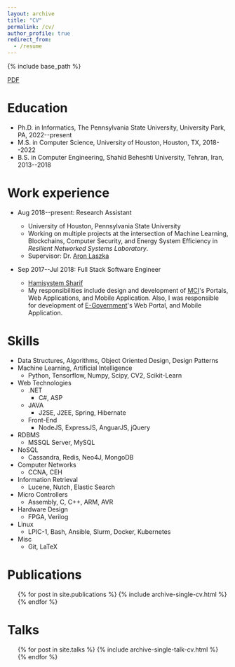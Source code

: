 ```yaml
---
layout: archive
title: "CV"
permalink: /cv/
author_profile: true
redirect_from:
  - /resume
---
```


{% include base_path %}

[PDF](https://taahaaa.ir/files/cv.pdf)

Education
======
* Ph.D. in Informatics, The Pennsylvania State University, University Park, PA, 2022--present
* M.S. in Computer Science, University of Houston, Houston, TX, 2018--2022
* B.S. in Computer Engineering, Shahid Beheshti University, Tehran, Iran, 2013--2018

Work experience
======
* Aug 2018--present: Research Assistant
  * University of Houston, Pennsylvania State University
  * Working on multiple projects at the intersection of Machine Learning, Blockchains, Computer Security, and Energy System Efficiency in _Resilient Networked Systems Laboratory_.
  * Supervisor: Dr. [Aron Laszka](https://aronlaszka.com)

* Sep 2017--Jul 2018: Full Stack Software Engineer
  * [Hamisystem Sharif](http://hamisystem.ir)
  * My responsibilities include design and development of [MCI](http://mci.ir)'s Portals, Web Applications, and Mobile Application. Also, I was responsible for development of [E-Government](https://mob.gov.ir)'s Web Portal, and Mobile Application.
  
Skills
======
* Data Structures, Algorithms, Object Oriented Design, Design Patterns
* Machine Learning, Artificial Intelligence
  * Python, Tensorflow, Numpy, Scipy, CV2, Scikit-Learn
* Web Technologies
  * .NET
    * C#, ASP
  * JAVA
    * J2SE, J2EE, Spring, Hibernate
  * Front-End
    * NodeJS, ExpressJS, AnguarJS, jQuery
* RDBMS
  * MSSQL Server, MySQL
* NoSQL
  * Cassandra, Redis, Neo4J, MongoDB
* Computer Networks
  * CCNA, CEH
* Information Retrieval
  * Lucene, Nutch, Elastic Search
* Micro Controllers
  * Assembly, C, C++, ARM, AVR
* Hardware Design
  * FPGA, Verilog
* Linux
  * LPIC-1, Bash, Ansible, Slurm, Docker, Kubernetes
* Misc
  * Git, LaTeX

Publications
======
  <ul>{% for post in site.publications %}
    {% include archive-single-cv.html %}
  {% endfor %}</ul>
  
Talks
======
  <ul>{% for post in site.talks %}
    {% include archive-single-talk-cv.html %}
  {% endfor %}</ul>
